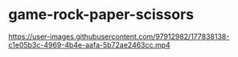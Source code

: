 # game-rock-paper-scissors

https://user-images.githubusercontent.com/97912982/177838138-c1e05b3c-4969-4b4e-aafa-5b72ae2463cc.mp4

